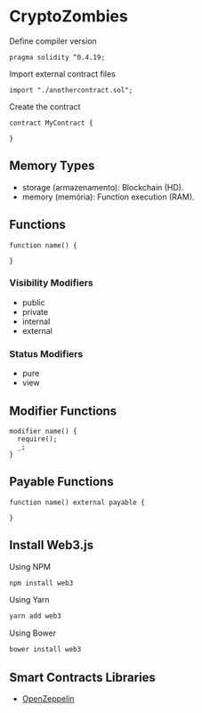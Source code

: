 # CryptoZombies


Define compiler version
```solidity
pragma solidity ^0.4.19;
```

Import external contract files
```solidity
import "./anothercontract.sol";
```

Create the contract
```solidity
contract MyContract {

}
```


## Memory Types
- storage (armazenamento): Blockchain (HD).
- memory (memória): Function execution (RAM).

## Functions
```solidity
function name() {

}
```

### Visibility Modifiers
- public
- private
- internal
- external

### Status Modifiers
- pure
- view

## Modifier Functions
```solidity
modifier name() {
  require();
  _;
}
```

## Payable Functions
```solidity
function name() external payable {

}
```

## Install Web3.js
Using NPM
```sh
npm install web3
```

Using Yarn
```sh
yarn add web3
```

Using Bower
```sh
bower install web3
```

## Smart Contracts Libraries

- [OpenZeppelin](https://openzeppelin.com/)
